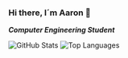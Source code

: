### Hi there, I´m Aaron 👋
**_Computer Engineering Student_**

![GitHub Stats](https://github-readme-stats.vercel.app/api?username=aaronrojas32&theme=radical)
![Top Languages](https://github-readme-stats.vercel.app/api/top-langs/?username=aaronrojas32&show_icons=true&theme=radical)
